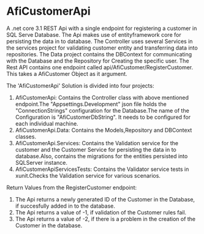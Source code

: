 # AfiCustomerApi
A .net core 3.1 REST Api with a single endpoint for registering a customer in SQL Serve Database. The Api makes use of entityframework core for persisting the data in to database. The Controller uses several Services in the services project for validating customer entity and transferring data into repositories. The Data project contains the DBContext for communicating with the Database and the Repository for Creating the specific user.
The Rest API contains one endpoint called api/AfiCustomer/RegisterCustomer. This takes a AfiCustomer Object as it argument.

The 'AfiCustomerApi' Solution is divided into four projects:
1. AfiCustomerApi: Contains the Controller class with above mentioned endpoint.The "Appsettings.Development" json file holds the     "ConnectionStrings" configuration for the Database.The name of the Configuration is "AfiCustomerDbString". It needs to be configured for  each individual machine. 
2. AfiCustomerApi.Data: Contains the Models,Repository and DBContext classes.
3. AfiCustomerApi.Services: Contains the Validation service for the customer and the Customer Service for persisting the data in to
   database.Also, contains the migrations for the entities persisted into SQLServer instance.
4. AfiCustomerApiServicesTests: Contains the Validator service tests in xunit.Checks the Validation service for various scenarios.

Return Values from the RegisterCustomer endpoint:
1. The Api returns a newly generated ID of the Customer in the Database, if succesfully added in to the database.
2. The Api returns a value of -1, if validation of the Customer rules fail.
3. The Api returns a value of -2, if there is a problem in the creation of the Customer in the database. 

